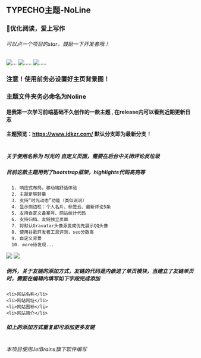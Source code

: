 # 
## TYPECHO主题-NoLine     
###  💬优化阅读，爱上写作
###### 可以点一个项目的star，鼓励一下开发者哦！
![...](https://cloud.idkzr.com/f/YWh1/mb.jpg)
 ![.....](https://img.shields.io/github/downloads/qine233/NoLine-Typecho-theme/total.svg?style=flat-square)
 ![.....](https://img.shields.io/github/v/release/qine233/NoLine-Typecho-theme.svg?style=flat-square)
### 注意！使用前务必设置好主页背景图！
### 主题文件夹务必命名为Noline
#### 是我第一次学习前端基础不久创作的一款主题 , 在release内可以看到近期更新日志
#### 主题预览：https://www.idkzr.com/   默认分支即为最新分支！
#
##### 关于使用名称为 时光的 自定义页面，需要在后台中关闭评论反垃圾
##### 目前这款主题用到了bootstrap框架，highlights代码高亮等
      1. 响应式布局，移动端舒适体验
      2. 主题足够轻量
      3. 支持“时光动态”功能（类似说说）
      4. 显示侧边栏：个人名片、标签云、最新评论5条
      5. 支持自定义备案号、网站统计代码
      6. 支持归档、友链独立页面
      7. 将默认Gravatar头像源变成优先展示QQ头像
      8. 使用谷歌开发者工具评测，seo分数高
      9. 自定义背景
      10. more待发现...
![     ](https://developer.qcloudimg.com/http-save/yehe-9513775/1bf7d0bc8e0d24f49026feea78293776.png?imageView2/2/w/1620)
![     ](https://developer.qcloudimg.com/http-save/yehe-9513775/22b30addc088fc76fbf57c0cfcd86fef.png?imageView2/2/w/1620)
##### 例外，关于友链的添加方式，友链的代码是内嵌进了单页模块，当建立了友链单页时，需要在编辑内填写如下字段完成添加
```
<li>网站名称</li>
<li>网站网址</li>
<li>网站图标</li>
<li>网站简介</li>
```
##### 如上的添加方式重复即可添加更多友链
# 

###### 本项目使用JetBrains旗下软件编写
